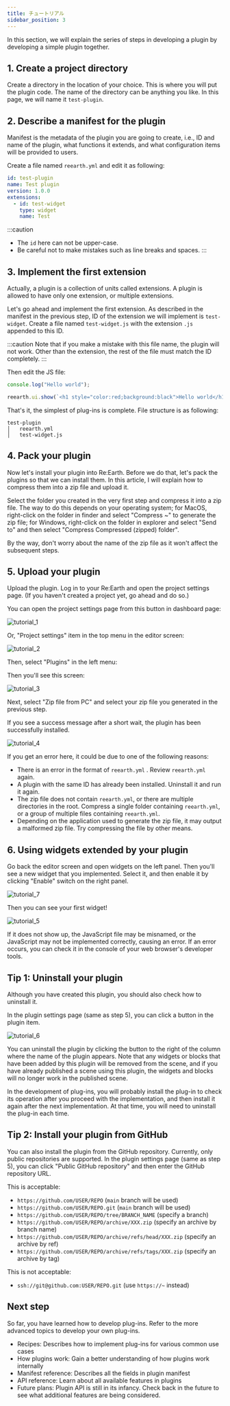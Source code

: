```yaml
---
title: チュートリアル
sidebar_position: 3
---
```


In this section, we will explain the series of steps in developing a plugin by developing a simple plugin together.

## 1. Create a project directory

Create a directory in the location of your choice. This is where you will put the plugin code. The name of the directory can be anything you like. In this page, we will name it `test-plugin`.

## 2. Describe a manifest for the plugin

Manifest is the metadata of the plugin you are going to create, i.e., ID and name of the plugin, what functions it extends, and what configuration items will be provided to users.

Create a file named `reearth.yml` and edit it as following:

```yaml title="reearth.yml"
id: test-plugin
name: Test plugin
version: 1.0.0
extensions:
  - id: test-widget
    type: widget
    name: Test
```
:::caution
- The ``id`` here can not be upper-case.
- Be careful not to make mistakes such as line breaks and spaces.
:::

## 3. Implement the first extension

Actually, a plugin is a collection of units called extensions. A plugin is allowed to have only one extension, or multiple extensions.

Let's go ahead and implement the first extension. As described in the manifest in the previous step, ID of the extension we will implement is `test-widget`. Create a file named `test-widget.js` with the extension `.js` appended to this ID.



:::caution
Note that if you make a mistake with this file name, the plugin will not work. Other than the extension, the rest of the file must match the ID completely.
:::

Then edit the JS file:

```js title="test-widget.js"
console.log("Hello world");

reearth.ui.show(`<h1 style="color:red;background:black">Hello world</h1>`);
```

That's it, the simplest of plug-ins is complete. File structure is as following:

```console title="file structure"
test-plugin
│   reearth.yml
│   test-widget.js    
```

## 4. Pack your plugin

Now let's install your plugin into Re:Earth. Before we do that, let's pack the plugins so that we can install them. In this article, I will explain how to compress them into a zip file and upload it.

Select the folder you created in the very first step and compress it into a zip file. The way to do this depends on your operating system; for MacOS, right-click on the folder in finder and select "Compress ~" to generate the zip file; for Windows, right-click on the folder in explorer and select "Send to" and then select "Compress Compressed (zipped) folder".

By the way, don't worry about the name of the zip file as it won't affect the subsequent steps.

## 5. Upload your plugin

Upload the plugin. Log in to your Re:Earth and open the project settings page. (If you haven't created a project yet, go ahead and do so.)

You can open the project settings page from this button in dashboard page:

![tutorial_1](./img/tutorial_1.png)

Or, "Project settings" item in the top menu in the editor screen:

![tutorial_2](./img/tutorial_2.png)

Then, select "Plugins" in the left menu:

Then you'll see this screen:

![tutorial_3](./img/tutorial_3.png)

Next, select "Zip file from PC" and select your zip file you generated in the previous step.

If you see a success message after a short wait, the plugin has been successfully installed.

![tutorial_4](./img/tutorial_4.png)

If you get an error here, it could be due to one of the following reasons:

- There is an error in the format of `reearth.yml` . Review `reearth.yml` again.
- A plugin with the same ID has already been installed. Uninstall it and run it again.
- The zip file does not contain `reearth.yml`, or there are multiple directories in the root. Compress a single folder containing `reearth.yml`, or a group of multiple files containing `reearth.yml`.
- Depending on the application used to generate the zip file, it may output a malformed zip file. Try compressing the file by other means.

## 6. Using widgets extended by your plugin

Go back the editor screen and open widgets on the left panel. Then you'll see a new widget that you implemented. Select it, and then enable it by clicking "Enable" switch on the right panel.

![tutorial_7](./img/tutorial_7.png)

Then you can see your first widget!

![tutorial_5](./img/tutorial_5.png)

If it does not show up, the JavaScript file may be misnamed, or the JavaScript may not be implemented correctly, causing an error. If an error occurs, you can check it in the console of your web browser's developer tools.

## Tip 1: Uninstall your plugin

Although you have created this plugin, you should also check how to uninstall it.

In the plugin settings page (same as step 5), you can click a button in the plugin item.

![tutorial_6](./img/tutorial_6.png)

You can uninstall the plugin by clicking the button to the right of the column where the name of the plugin appears. Note that any widgets or blocks that have been added by this plugin will be removed from the scene, and if you have already published a scene using this plugin, the widgets and blocks will no longer work in the published scene.

In the development of plug-ins, you will probably install the plug-in to check its operation after you proceed with the implementation, and then install it again after the next implementation. At that time, you will need to uninstall the plug-in each time.

## Tip 2: Install your plugin from GitHub

You can also install the plugin from the GitHub repository. Currently, only public repositories are supported. In the plugin settings page (same as step 5), you can click "Public GitHub repository" and then enter the GitHub repository URL.

This is acceptable:

- `https://github.com/USER/REPO` (`main` branch will be used)
- `https://github.com/USER/REPO.git` (`main` branch will be used)
- `https://github.com/USER/REPO/tree/BRANCH_NAME` (specify a branch)
- `https://github.com/USER/REPO/archive/XXX.zip` (specify an archive by branch name)
- `https://github.com/USER/REPO/archive/refs/head/XXX.zip` (specify an archive by ref)
- `https://github.com/USER/REPO/archive/refs/tags/XXX.zip` (specify an archive by tag)

This is not acceptable:

- `ssh://git@github.com:USER/REPO.git` (use `https://~` instead)

## Next step

So far, you have learned how to develop plug-ins. Refer to the more advanced topics to develop your own plug-ins.

- Recipes: Describes how to implement plug-ins for various common use cases
- How plugins work: Gain a better understanding of how plugins work internally
- Manifest reference: Describes all the fields in plugin manifest
- API reference: Learn about all available features in plugins
- Future plans: Plugin API is still in its infancy. Check back in the future to see what additional features are being considered.